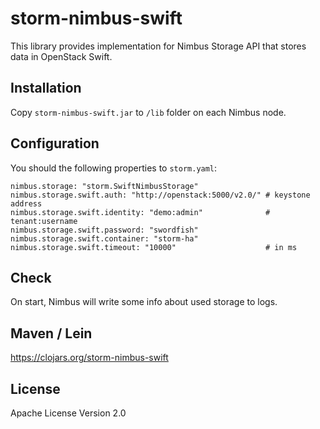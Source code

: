 # storm-nimbus-swift

This library provides implementation for Nimbus Storage API that stores data in OpenStack Swift.

## Installation

Copy `storm-nimbus-swift.jar` to `/lib` folder on each Nimbus node.

## Configuration

You should the following properties to `storm.yaml`:

```
nimbus.storage: "storm.SwiftNimbusStorage"
nimbus.storage.swift.auth: "http://openstack:5000/v2.0/" # keystone address
nimbus.storage.swift.identity: "demo:admin"              # tenant:username
nimbus.storage.swift.password: "swordfish"
nimbus.storage.swift.container: "storm-ha"
nimbus.storage.swift.timeout: "10000"                    # in ms
```

## Check

On start, Nimbus will write some info about used storage to logs.

## Maven / Lein

https://clojars.org/storm-nimbus-swift

## License

Apache License Version 2.0

